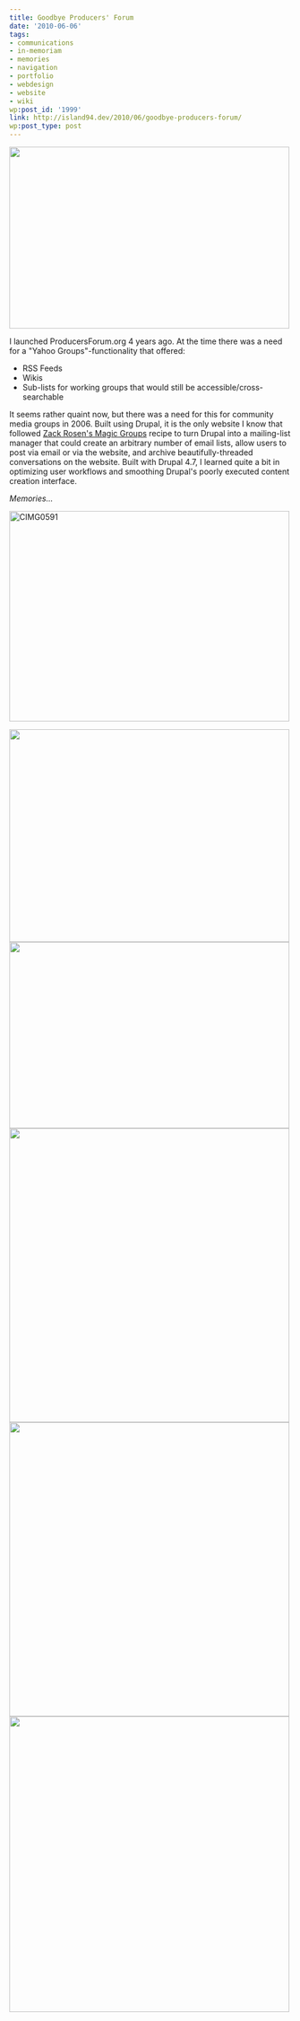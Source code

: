 ```yaml
---
title: Goodbye Producers' Forum
date: '2010-06-06'
tags:
- communications
- in-memoriam
- memories
- navigation
- portfolio
- webdesign
- website
- wiki
wp:post_id: '1999'
link: http://island94.dev/2010/06/goodbye-producers-forum/
wp:post_type: post
---
```


<img title="Goodbye Producers Forum" src="http://www.island94.org/wp-content/uploads/2010/06/Goodbye-Producers-Forum-500x324.png" alt="" width="500" height="324" />

I launched ProducersForum.org 4 years ago. At the time there was a need for a "Yahoo Groups"-functionality that offered:
<ul>
	<li>RSS Feeds</li>
	<li>Wikis</li>
	<li>Sub-lists for working groups that would still be accessible/cross-searchable</li>
</ul>
It seems rather quaint now, but there was a need for this for community media groups in 2006. Built using Drupal, it is the only website I know that followed <a href="http://www.zacker.org/magic-groups-screencast">Zack Rosen's Magic Groups</a> recipe to turn Drupal into a mailing-list manager that could create an arbitrary number of email lists, allow users to post via email or via the website, and archive beautifully-threaded conversations on the website. Built with Drupal 4.7, I learned quite a bit in optimizing user workflows and smoothing Drupal's poorly executed content creation interface.

<em>Memories...</em>

<a title="CIMG0591 by bensheldon, on Flickr" href="http://www.flickr.com/photos/bensheldon/2684959943/"><img src="http://farm4.static.flickr.com/3263/2684959943_dd7f8a7025.jpg" alt="CIMG0591" width="500" height="375" /></a>

<a href="http://www.island94.org/wp-content/uploads/2010/06/Producers-Forum-collaboration-tools-for-media-creators_1243800159999.png"><img class="aligncenter size-medium wp-image-2007" title="Producers' Forum | collaboration tools for media creators_1243800159999" src="http://www.island94.org/wp-content/uploads/2010/06/Producers-Forum-collaboration-tools-for-media-creators_1243800159999-500x379.png" alt="" width="500" height="379" /></a><a href="http://www.island94.org/wp-content/uploads/2010/06/About-the-Producers-Forum-Producers-Forum_1243800321575.png"><img class="aligncenter size-medium wp-image-2006" title="About the Producer's Forum | Producers' Forum_1243800321575" src="http://www.island94.org/wp-content/uploads/2010/06/About-the-Producers-Forum-Producers-Forum_1243800321575-500x332.png" alt="" width="500" height="332" /></a><a href="http://www.island94.org/wp-content/uploads/2010/06/Youth-Media-Producers-Forum_1243800428293.png"><img class="aligncenter size-medium wp-image-2005" title="Youth Media | Producers' Forum_1243800428293" src="http://www.island94.org/wp-content/uploads/2010/06/Youth-Media-Producers-Forum_1243800428293-500x524.png" alt="" width="500" height="524" /></a><a href="http://www.island94.org/wp-content/uploads/2010/06/Youth-Media-Producers-Forum_1243800433509.png"><img class="aligncenter size-medium wp-image-2004" title="Youth Media | Producers' Forum_1243800433509" src="http://www.island94.org/wp-content/uploads/2010/06/Youth-Media-Producers-Forum_1243800433509-500x524.png" alt="" width="500" height="524" /></a><a href="http://www.island94.org/wp-content/uploads/2010/06/Submit-wikipage-Producers-Forum_1243800483059.png"><img class="aligncenter size-medium wp-image-2002" title="Submit wikipage | Producers' Forum_1243800483059" src="http://www.island94.org/wp-content/uploads/2010/06/Submit-wikipage-Producers-Forum_1243800483059-500x527.png" alt="" width="500" height="527" /></a>
